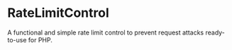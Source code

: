 # RateLimitControl
A functional and simple rate limit control to prevent request attacks ready-to-use for PHP.
